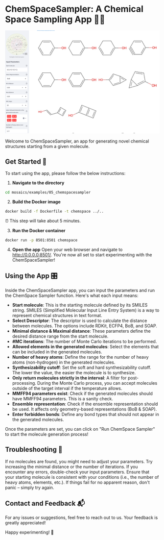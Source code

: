 # ChemSpaceSampler: A Chemical Space Sampling App 🧪🚀


![Alt Text](app_shot.png)

Welcome to ChemSpaceSampler, an app for generating novel chemical structures starting from a given molecule.

## Get Started 🏁

To start using the app, please follow the below instructions:

1. **Navigate to the directory**
```bash
cd mosaics/examples/05_chemspacesampler
```

2. **Build the Docker image**
```bash
docker build -f Dockerfile -t chemspace ../..
```
⏰ This step will take about 5 minutes. 

3. **Run the Docker container**
```bash
docker run -p 8501:8501 chemspace
```

4. **Open the app**
Open your web browser and navigate to http://0.0.0.0:8501/.
You're now all set to start experimenting with the ChemSpaceSampler!

## Using the App 🎛

Inside the ChemSpaceSampler app, you can input the parameters and run the ChemSpace Sampler function. Here's what each input means:

- **Start molecule**: This is the starting molecule defined by its SMILES string. SMILES (Simplified Molecular Input Line Entry System) is a way to represent chemical structures in text format.
- **Select Descriptor**: The descriptor is used to calculate the distance between molecules. The options include RDKit, ECFP4, BoB, and SOAP.
- **Minimal distance & Maximal distance**: These parameters define the desired distance range from the start molecule.
- **#MC iterations**: The number of Monte Carlo iterations to be performed.
- **Allowed elements in the generated molecules**: Select the elements that can be included in the generated molecules.
- **Number of heavy atoms**: Define the range for the number of heavy atoms (non-hydrogen) in the generated molecules.
- **Synthesizability cutoff**: Set the soft and hard synthesizability cutoff. The lower the value, the easier the molecule is to synthesize.
- **Only return molecules strictly in the interval**: A filter for post-processing. During the Monte Carlo process, you can accept molecules outside of the target interval if the temperature allows.
- **MMFF94 parameters exist**: Check if the generated molecules should have MMFF94 parameters. This is a sanity check.
- **Ensemble representation**: Check if the ensemble representation should be used. It affects only geometry-based representations (BoB & SOAP).
- **Enter forbidden bonds**: Define any bond types that should not appear in the generated molecules.

Once the parameters are set, you can click on "Run ChemSpace Sampler" to start the molecule generation process!

## Troubleshooting 🚨

If no molecules are found, you might need to adjust your parameters. Try increasing the minimal distance or the number of iterations. If you encounter any errors, double-check your input parameters. Ensure that your starting molecule is consistent with your conditions (i.e., the number of heavy atoms, elements, etc.). If things fail for no apparent reason, don't panic – simply try again.

## Contact and Feedback 📬

For any issues or suggestions, feel free to reach out to us. Your feedback is greatly appreciated!

Happy experimenting! 🎉
